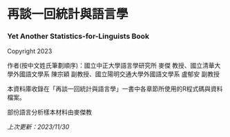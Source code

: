 

# 再談一回統計與語言學
<h3>Yet Another Statistics-for-Linguists Book</h3>

Copyright 2023

作者(按中文姓氏筆劃順序)：國立中正大學語言學研究所 麥傑 教授、國立清華大學外國語文學系 陳宗穎 副教授、國立陽明交通大學外國語文學系 盧郁安 副教授

本資料庫收錄在「再談一回統計與語言學」一書中各章節所使用的R程式碼與資料檔案。

部份語言分析樣本材料由麥傑教

<i>上次更新：2023/11/30</i>
